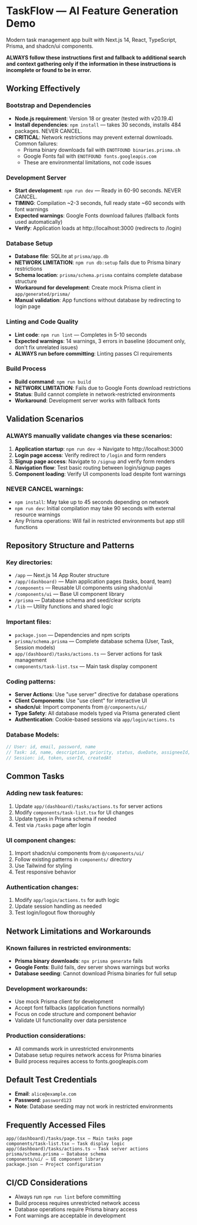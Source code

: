 # TaskFlow — AI Feature Generation Demo

Modern task management app built with Next.js 14, React, TypeScript, Prisma, and shadcn/ui components.

**ALWAYS follow these instructions first and fallback to additional search and context gathering only if the information in these instructions is incomplete or found to be in error.**

## Working Effectively

### Bootstrap and Dependencies
- **Node.js requirement**: Version 18 or greater (tested with v20.19.4)
- **Install dependencies**: `npm install` — takes 30 seconds, installs 484 packages. NEVER CANCEL.
- **CRITICAL**: Network restrictions may prevent external downloads. Common failures:
  - Prisma binary downloads fail with `ENOTFOUND binaries.prisma.sh`
  - Google Fonts fail with `ENOTFOUND fonts.googleapis.com`
  - These are environmental limitations, not code issues

### Development Server
- **Start development**: `npm run dev` — Ready in 60-90 seconds. NEVER CANCEL.
- **TIMING**: Compilation ~2-3 seconds, full ready state ~60 seconds with font warnings
- **Expected warnings**: Google Fonts download failures (fallback fonts used automatically)
- **Verify**: Application loads at http://localhost:3000 (redirects to /login)

### Database Setup
- **Database file**: SQLite at `prisma/app.db`
- **NETWORK LIMITATION**: `npm run db:setup` fails due to Prisma binary restrictions
- **Schema location**: `prisma/schema.prisma` contains complete database structure
- **Workaround for development**: Create mock Prisma client in `app/generated/prisma/`
- **Manual validation**: App functions without database by redirecting to login page

### Linting and Code Quality
- **Lint code**: `npm run lint` — Completes in 5-10 seconds
- **Expected warnings**: 14 warnings, 3 errors in baseline (document only, don't fix unrelated issues)
- **ALWAYS run before committing**: Linting passes CI requirements

### Build Process
- **Build command**: `npm run build`
- **NETWORK LIMITATION**: Fails due to Google Fonts download restrictions
- **Status**: Build cannot complete in network-restricted environments
- **Workaround**: Development server works with fallback fonts

## Validation Scenarios

### ALWAYS manually validate changes via these scenarios:
1. **Application startup**: `npm run dev` → Navigate to http://localhost:3000
2. **Login page access**: Verify redirect to `/login` and form renders
3. **Signup page access**: Navigate to `/signup` and verify form renders
4. **Navigation flow**: Test basic routing between login/signup pages
5. **Component loading**: Verify UI components load despite font warnings

### NEVER CANCEL warnings:
- `npm install`: May take up to 45 seconds depending on network
- `npm run dev`: Initial compilation may take 90 seconds with external resource warnings
- Any Prisma operations: Will fail in restricted environments but app still functions

## Repository Structure and Patterns

### Key directories:
- `/app` — Next.js 14 App Router structure
- `/app/(dashboard)` — Main application pages (tasks, board, team)
- `/components` — Reusable UI components using shadcn/ui
- `/components/ui` — Base UI component library
- `/prisma` — Database schema and seed/clear scripts
- `/lib` — Utility functions and shared logic

### Important files:
- `package.json` — Dependencies and npm scripts
- `prisma/schema.prisma` — Complete database schema (User, Task, Session models)
- `app/(dashboard)/tasks/actions.ts` — Server actions for task management
- `components/task-list.tsx` — Main task display component

### Coding patterns:
- **Server Actions**: Use "use server" directive for database operations
- **Client Components**: Use "use client" for interactive UI
- **shadcn/ui**: Import components from `@/components/ui/`
- **Type Safety**: All database models typed via Prisma generated client
- **Authentication**: Cookie-based sessions via `app/login/actions.ts`

### Database Models:
```typescript
// User: id, email, password, name
// Task: id, name, description, priority, status, dueDate, assigneeId, creatorId
// Session: id, token, userId, createdAt
```

## Common Tasks

### Adding new task features:
1. Update `app/(dashboard)/tasks/actions.ts` for server actions
2. Modify `components/task-list.tsx` for UI changes
3. Update types in Prisma schema if needed
4. Test via `/tasks` page after login

### UI component changes:
1. Import shadcn/ui components from `@/components/ui/`
2. Follow existing patterns in `components/` directory
3. Use Tailwind for styling
4. Test responsive behavior

### Authentication changes:
1. Modify `app/login/actions.ts` for auth logic
2. Update session handling as needed
3. Test login/logout flow thoroughly

## Network Limitations and Workarounds

### Known failures in restricted environments:
- **Prisma binary downloads**: `npx prisma generate` fails
- **Google Fonts**: Build fails, dev server shows warnings but works
- **Database seeding**: Cannot download Prisma binaries for full setup

### Development workarounds:
- Use mock Prisma client for development
- Accept font fallbacks (application functions normally)
- Focus on code structure and component behavior
- Validate UI functionality over data persistence

### Production considerations:
- All commands work in unrestricted environments
- Database setup requires network access for Prisma binaries
- Build process requires access to fonts.googleapis.com

## Default Test Credentials
- **Email**: `alice@example.com`
- **Password**: `password123`
- **Note**: Database seeding may not work in restricted environments

## Frequently Accessed Files
```
app/(dashboard)/tasks/page.tsx — Main tasks page
components/task-list.tsx — Task display logic  
app/(dashboard)/tasks/actions.ts — Task server actions
prisma/schema.prisma — Database schema
components/ui/ — UI component library
package.json — Project configuration
```

## CI/CD Considerations
- Always run `npm run lint` before committing
- Build process requires unrestricted network access
- Database operations require Prisma binary access
- Font warnings are acceptable in development